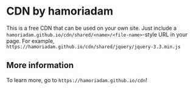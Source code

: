 # CDN by hamoriadam

This is a free CDN that can be used on your own site.
Just include a `hamoriadam.github.io/cdn/shared/<name>/<file-name>`-style URL
in your page. For example,
``https://hamoriadam.github.io/cdn/shared/jquery/jquery-3.3.min.js``

## More information
To learn more, go to `https://hamoriadam.github.io/cdn`!

